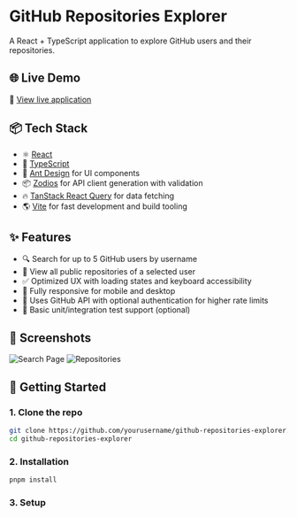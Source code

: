 # GitHub Repositories Explorer

A React + TypeScript application to explore GitHub users and their repositories.

## 🌐 Live Demo

🔗 [View live application](https://yourusername.github.io/github-repositories-explorer/)

## 📦 Tech Stack

- ⚛️ [React](https://reactjs.org/)
- 🧠 [TypeScript](https://www.typescriptlang.org/)
- 🎨 [Ant Design](https://ant.design/) for UI components
- 📦 [Zodios](https://zodios.dev/) for API client generation with validation
- 🔥 [TanStack React Query](https://tanstack.com/query/latest) for data fetching
- 🌎 [Vite](https://vitejs.dev/) for fast development and build tooling


## ✨ Features

- 🔍 Search for up to 5 GitHub users by username
- 📂 View all public repositories of a selected user
- ✅ Optimized UX with loading states and keyboard accessibility
- 📱 Fully responsive for mobile and desktop
- 🔐 Uses GitHub API with optional authentication for higher rate limits
- 🧪 Basic unit/integration test support (optional)

## 📸 Screenshots

![Search Page](./screenshots/search.png)
![Repositories](./screenshots/repositories.png)

## 🚀 Getting Started

### 1. Clone the repo

```bash
git clone https://github.com/yourusername/github-repositories-explorer.git
cd github-repositories-explorer
```

### 2. Installation

```bash
pnpm install
```

### 3. Setup
